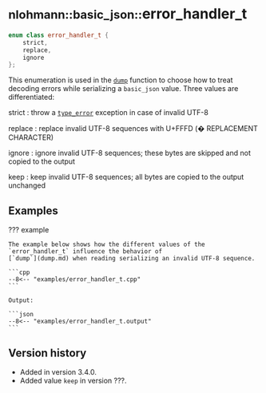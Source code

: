 # <small>nlohmann::basic_json::</small>error_handler_t

```cpp
enum class error_handler_t {
    strict,
    replace,
    ignore
};
```

This enumeration is used in the [`dump`](dump.md) function to choose how to treat decoding errors while serializing a
`basic_json` value. Three values are differentiated:

strict
:   throw a [`type_error`](../../home/exceptions.md#type-errors) exception in case of invalid UTF-8

replace
:   replace invalid UTF-8 sequences with U+FFFD (� REPLACEMENT CHARACTER)

ignore
:   ignore invalid UTF-8 sequences; these bytes are skipped and not copied to the output

keep
:   keep invalid UTF-8 sequences; all bytes are copied to the output unchanged

## Examples

??? example

    The example below shows how the different values of the `error_handler_t` influence the behavior of
    [`dump`](dump.md) when reading serializing an invalid UTF-8 sequence.

    ```cpp
    --8<-- "examples/error_handler_t.cpp"
    ```
    
    Output:
    
    ```json
    --8<-- "examples/error_handler_t.output"
    ```

## Version history

- Added in version 3.4.0.
- Added value `keep` in version ???.
